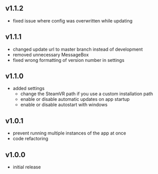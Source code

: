 ## v1.1.2
- fixed issue where config was overwritten while updating


## v1.1.1
- changed update url to master branch instead of development
- removed unnecessary MessageBox
- fixed wrong formatting of version number in settings

## v1.1.0
- added settings
	- change the SteamVR path if you use a custom installation path
	- enable or disable automatic updates on app startup
	- enable or disable autostart with windows 


## v1.0.1
- prevent running multiple instances of the app at once
- code refactoring


## v1.0.0
- initial release
